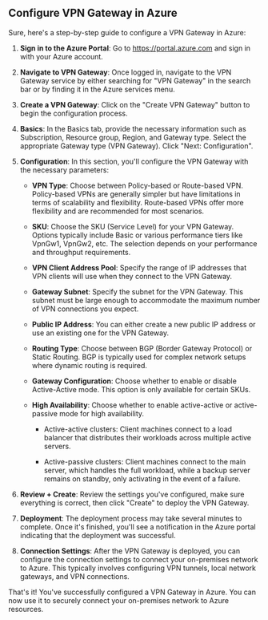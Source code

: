 ## Configure VPN Gateway in Azure

Sure, here's a step-by-step guide to configure a VPN Gateway in Azure:

1. **Sign in to the Azure Portal**: Go to https://portal.azure.com and sign in with your Azure account.

2. **Navigate to VPN Gateway**: Once logged in, navigate to the VPN Gateway service by either searching for "VPN Gateway" in the search bar or by finding it in the Azure services menu.

3. **Create a VPN Gateway**: Click on the "Create VPN Gateway" button to begin the configuration process.

4. **Basics**: In the Basics tab, provide the necessary information such as Subscription, Resource group, Region, and Gateway type. Select the appropriate Gateway type (VPN Gateway). Click "Next: Configuration".

5. **Configuration**: In this section, you'll configure the VPN Gateway with the necessary parameters:
   - **VPN Type**: Choose between Policy-based or Route-based VPN. Policy-based VPNs are generally simpler but have limitations in terms of scalability and flexibility. Route-based VPNs offer more flexibility and are recommended for most scenarios.
   - **SKU**: Choose the SKU (Service Level) for your VPN Gateway. Options typically include Basic or various performance tiers like VpnGw1, VpnGw2, etc. The selection depends on your performance and throughput requirements.
   - **VPN Client Address Pool**: Specify the range of IP addresses that VPN clients will use when they connect to the VPN Gateway.
   - **Gateway Subnet**: Specify the subnet for the VPN Gateway. This subnet must be large enough to accommodate the maximum number of VPN connections you expect.
   - **Public IP Address**: You can either create a new public IP address or use an existing one for the VPN Gateway.
   - **Routing Type**: Choose between BGP (Border Gateway Protocol) or Static Routing. BGP is typically used for complex network setups where dynamic routing is required.
   - **Gateway Configuration**: Choose whether to enable or disable Active-Active mode. This option is only available for certain SKUs.
   - **High Availability**: Choose whether to enable active-active or active-passive mode for high availability.

        - Active-active clusters: Client machines connect to a load balancer that distributes their workloads across multiple active servers. 

        - Active-passive clusters: Client machines connect to the main server, which handles the full workload, while a backup server remains on standby, only activating in the event of a failure.

   
6. **Review + Create**: Review the settings you've configured, make sure everything is correct, then click "Create" to deploy the VPN Gateway.

7. **Deployment**: The deployment process may take several minutes to complete. Once it's finished, you'll see a notification in the Azure portal indicating that the deployment was successful.

8. **Connection Settings**: After the VPN Gateway is deployed, you can configure the connection settings to connect your on-premises network to Azure. This typically involves configuring VPN tunnels, local network gateways, and VPN connections.

That's it! You've successfully configured a VPN Gateway in Azure. You can now use it to securely connect your on-premises network to Azure resources.
